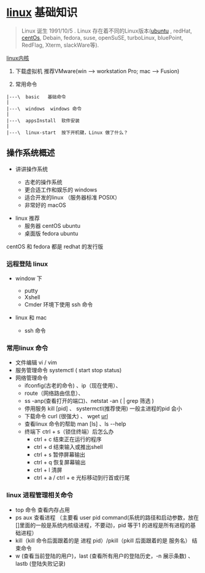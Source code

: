 # [linux](www.linux.org) 基础知识

> Linux 诞生 1991/10/5 . Linux 存在着不同的Linux版本([ubuntu](http://www.ubuntu.org.cn/download/desktop) , redHat, [centOs](www.centos.org), Debain, fedora, suse, openSuSE, turboLinux, bluePoint, RedFlag, Xterm, slackWare等).

[linux内核](www.kernel.org)

1. 下载虚拟机 推荐VMware(win --> workstation Pro; mac --> Fusion) 

2. 常用命令

```
|---\  basic   基础命令
|
|---\  windows  windows 命令
|
|---\  appsInstall  软件安装
|
|---\  linux-start  按下开机键，Linux 做了什么？

```

## 操作系统概述

* 讲讲操作系统

    * 古老的操作系统
    * 更合适工作和娱乐的 windows
    * 适合开发的linux  （服务器标准 POSIX）
    * 非常好的 macOS  

- linux 推荐 
    - 服务器 centOS ubuntu
    - 桌面版 fedora ubuntu

centOS 和 fedora 都是 redhat 的发行版

### 远程登陆 linux 

- window 下
    - putty
    - Xshell
    - Cmder 环境下使用 ssh 命令

- linux 和 mac

    - ssh 命令

### 常用linux 命令

- 文件编辑  vi / vim
- 服务管理命令 systemctl  ( start stop status)
- 网络管理命令 
    - ifconfig(古老的命令) 、ip（现在使用）、
    - route（网络路由信息）、
    - ss -anp(查看打开的端口)、netstat -an ( | grep  筛选 )
    - 停用服务 kill [pid] 、 systermctl(推荐使用)  一般主进程的pid 会小
    - 下载命令 curl (很强大) 、 wget [url]( 方便 )
    - 查看linux 命令的帮助  man [ls] 、ls --help
    - 终端下 ctrl + s（锁住终端）后怎么办
        - ctrl + c 结束正在运行的程序
        - ctrl + d 结束输入或推出shell
        - ctrl + s 暂停屏幕输出
        - ctrl + q 恢复屏幕输出
        - ctrl + l 清屏
        - ctrl + a / ctrl + e 光标移动到行首或行尾

### linux 进程管理相关命令

- top 命令 查看内存占用
- ps aux  查看进程  （主要看 user pid command(系统的路径和启动参数，放在[]里面的一般是系统内核级进程，不要动)，pid 等于1 的进程是所有进程的基础进程）
- kill（kill 命令后面跟着的是 进程 pid）/pkill（pkill 后面跟着的是 服务名）  结束命令
- w (查看当前登陆的用户)，last (查看所有用户的登陆历史，-n 展示条数) 、lastb (登陆失败记录)

